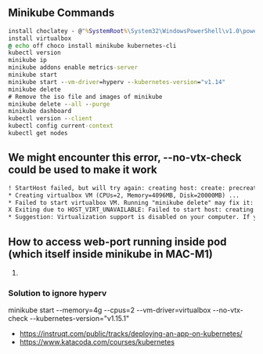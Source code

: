 ## Minikube Commands
```cmd
install choclatey - @"%SystemRoot%\System32\WindowsPowerShell\v1.0\powershell.exe" -NoProfile -InputFormat None -ExecutionPolicy Bypass -Command "iex ((New-Object System.Net.WebClient).DownloadString('https://chocolatey.org/install.ps1'))" && SET "PATH=%PATH%;%ALLUSERSPROFILE%\chocolatey\bin"
install virtualbox
@ echo off choco install minikube kubernetes-cli
kubectl version
minikube ip
minikube addons enable metrics-server
minikube start
minikube start --vm-driver=hyperv --kubernetes-version="v1.14"
minikube delete
# Remove the iso file and images of minikube
minikube delete --all --purge
minikube dashboard
kubectl version --client
kubectl config current-context
kubectl get nodes
```


## We might encounter this error,  --no-vtx-check could be used to make it work

```txt
! StartHost failed, but will try again: creating host: create: precreate: This computer doesn't have VT-X/AMD-v enabled. Enabling it in the BIOS is mandatory
* Creating virtualbox VM (CPUs=2, Memory=4096MB, Disk=20000MB) ...
* Failed to start virtualbox VM. Running "minikube delete" may fix it: creating host: create: precreate: This computer doesn't have VT-X/AMD-v enabled. Enabling it in the BIOS is mandatory
X Exiting due to HOST_VIRT_UNAVAILABLE: Failed to start host: creating host: create: precreate: This computer doesn't have VT-X/AMD-v enabled. Enabling it in the BIOS is mandatory
* Suggestion: Virtualization support is disabled on your computer. If you are running minikube within a VM, try '--driver=docker'. Otherwise, consult your systems BIOS manual for how to enable virtualization.
```

## How to access web-port running inside pod (which itself inside minikube in MAC-M1)

1. 

### Solution to ignore hyperv

minikube start  --memory=4g --cpus=2 --vm-driver=virtualbox  --no-vtx-check --kubernetes-version="v1.15.1"

* https://instruqt.com/public/tracks/deploying-an-app-on-kubernetes/
* https://www.katacoda.com/courses/kubernetes
